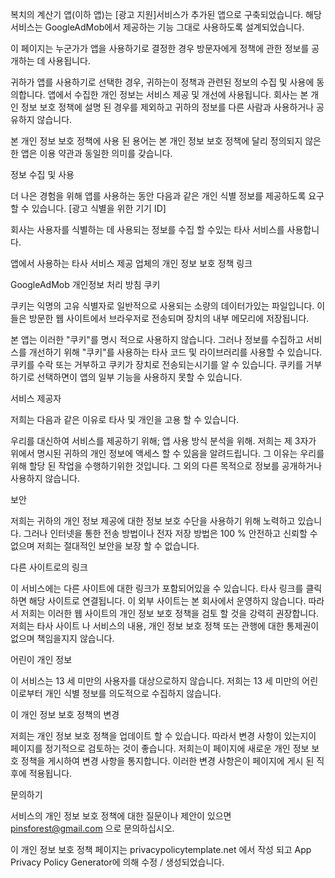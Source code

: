 복치의 계산기 앱(이하 앱)는 [광고 지원]서비스가 추가된 앱으로 구축되었습니다. 해당 서비스는 GoogleAdMob에서 제공하는 기능 그대로 사용하도록 설계되었습니다.

이 페이지는 누군가가 앱을 사용하기로 결정한 경우 방문자에게 정책에 관한 정보를 공개하는 데 사용됩니다.

귀하가 앱를 사용하기로 선택한 경우, 귀하는이 정책과 관련된 정보의 수집 및 사용에 동의합니다. 앱에서 수집한 개인 정보는 서비스 제공 및 개선에 사용됩니다. 회사는 본 개인 정보 보호 정책에 설명 된 경우를 제외하고 귀하의 정보를 다른 사람과 사용하거나 공유하지 않습니다.

본 개인 정보 보호 정책에 사용 된 용어는 본 개인 정보 보호 정책에 달리 정의되지 않은 한 앱은 이용 약관과 동일한 의미를 갖습니다.

정보 수집 및 사용

더 나은 경험을 위해 앱를 사용하는 동안 다음과 같은 개인 식별 정보를 제공하도록 요구할 수 있습니다. [광고 식별을 위한 기기 ID]

회사는 사용자를 식별하는 데 사용되는 정보를 수집 할 수있는 타사 서비스를 사용합니다.

앱에서 사용하는 타사 서비스 제공 업체의 개인 정보 보호 정책 링크

GoogleAdMob 개인정보 처리 방침
쿠키

쿠키는 익명의 고유 식별자로 일반적으로 사용되는 소량의 데이터가있는 파일입니다. 이들은 방문한 웹 사이트에서 브라우저로 전송되며 장치의 내부 메모리에 저장됩니다.

본 앱는 이러한 "쿠키"를 명시 적으로 사용하지 않습니다. 그러나  정보를 수집하고 서비스를 개선하기 위해 "쿠키"를 사용하는 타사 코드 및 라이브러리를 사용할 수 있습니다. 쿠키를 수락 또는 거부하고 쿠키가 장치로 전송되는시기를 알 수 있습니다. 쿠키를 거부하기로 선택하면이 앱의 일부 기능을 사용하지 못할 수 있습니다.

서비스 제공자

저희는 다음과 같은 이유로 타사 및 개인을 고용 할 수 있습니다.

우리를 대신하여 서비스를 제공하기 위해;
앱 사용 방식 분석을 위해.
저희는 제 3자가 위에서 명시된 귀하의 개인 정보에 액세스 할 수 있음을 알려드립니다. 그 이유는 우리를 위해 할당 된 작업을 수행하기위한 것입니다. 그 외의 다른 목적으로 정보를 공개하거나 사용하지 않습니다.

보안

저희는 귀하의 개인 정보 제공에 대한 정보 보호 수단을 사용하기 위해 노력하고 있습니다. 그러나 인터넷을 통한 전송 방법이나 전자 저장 방법은 100 % 안전하고 신뢰할 수 없으며 저희는 절대적인 보안을 보장 할 수 없습니다.

다른 사이트로의 링크

이 서비스에는 다른 사이트에 대한 링크가 포함되어있을 수 있습니다. 타사 링크를 클릭하면 해당 사이트로 연결됩니다. 이 외부 사이트는 본 회사에서 운영하지 않습니다. 따라서 저희는 이러한 웹 사이트의 개인 정보 보호 정책을 검토 할 것을 강력히 권장합니다. 저희는 타사 사이트 나 서비스의 내용, 개인 정보 보호 정책 또는 관행에 대한 통제권이 없으며 책임을지지 않습니다.

어린이 개인 정보

이 서비스는 13 세 미만의 사용자를 대상으로하지 않습니다. 저희는 13 세 미만의 어린이로부터 개인 식별 정보를 의도적으로 수집하지 않습니다. 

이 개인 정보 보호 정책의 변경

저희는 개인 정보 보호 정책을 업데이트 할 수 있습니다. 따라서 변경 사항이 있는지이 페이지를 정기적으로 검토하는 것이 좋습니다. 저희는이 페이지에 새로운 개인 정보 보호 정책을 게시하여 변경 사항을 통지합니다. 이러한 변경 사항은이 페이지에 게시 된 직후에 적용됩니다.

문의하기

서비스의 개인 정보 보호 정책에 대한 질문이나 제안이 있으면 pinsforest@gmail.com 으로 문의하십시오.

이 개인 정보 보호 정책 페이지는 privacypolicytemplate.net 에서 작성 되고 App Privacy Policy Generator에 의해 수정 / 생성되었습니다.
